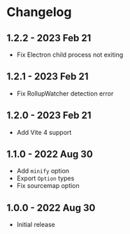 # Changelog

## 1.2.2 - 2023 Feb 21
- Fix Electron child process not exiting

## 1.2.1 - 2023 Feb 21
- Fix RollupWatcher detection error

## 1.2.0 - 2023 Feb 21
- Add Vite 4 support

## 1.1.0 - 2022 Aug 30
- Add `minify` option
- Export `Option` types
- Fix sourcemap option

## 1.0.0 - 2022 Aug 30
- Initial release
